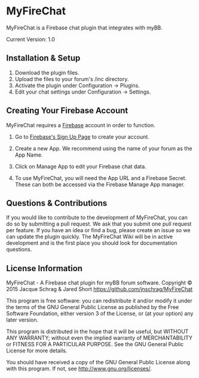 # MyFireChat
MyFireChat is a Firebase chat plugin that integrates with myBB.

Current Version: 1.0

## Installation & Setup
1. Download the plugin files.
2. Upload the files to your forum's /inc directory.
3. Activate the plugin under Configuration -> Plugins.
4. Edit your chat settings under Configuration -> Settings.

## Creating Your Firebase Account
MyFireChat requires a [Firebase](http://firebase.com) account in order to function.

1. Go to [Firebase's Sign Up Page](https://www.firebase.com/signup/) to create your account.

2. Create a new App. We recommend using the name of your forum as the App Name.

3. Click on Manage App to edit your Firebase chat data.

4. To use MyFireChat, you will need the App URL and a Firebase Secret. These can both be accessed via the Firebase Manage App manager.

## Questions & Contributions
If you would like to contribute to the development of MyFireChat, you can do so by submitting a pull request. We ask that you submit one pull request per feature. If you have an idea or find a bug, please create an issue so we can update the plugin quickly. The MyFireChat Wiki will be in active development and is the first place you should look for documentation questions.

## License Information
MyFireChat - A Firebase chat plugin for myBB forum software.
Copyright © 2015 Jacque Schrag & Jared Short <https://github.com/jnschrag/MyFireChat>

This program is free software: you can redistribute it and/or modify
it under the terms of the GNU General Public License as published by
the Free Software Foundation, either version 3 of the License, or
(at your option) any later version.

This program is distributed in the hope that it will be useful,
but WITHOUT ANY WARRANTY; without even the implied warranty of
MERCHANTABILITY or FITNESS FOR A PARTICULAR PURPOSE.  See the
GNU General Public License for more details.

You should have received a copy of the GNU General Public License
along with this program.  If not, see <http://www.gnu.org/licenses/>.